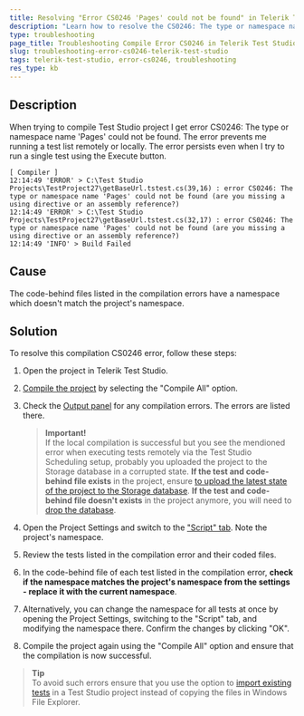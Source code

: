 ```yaml
---
title: Resolving "Error CS0246 'Pages' could not be found" in Telerik Test Studio
description: "Learn how to resolve the CS0246: The type or namespace name 'Pages' could not be found compialtion error in Telerik Test Studio when running a batch remotely or locally. "
type: troubleshooting
page_title: Troubleshooting Compile Error CS0246 in Telerik Test Studio
slug: troubleshooting-error-cs0246-telerik-test-studio
tags: telerik-test-studio, error-cs0246, troubleshooting
res_type: kb
---
```

## Description
When trying to compile Test Studio project I get error CS0246: The type or namespace name 'Pages' could not be found. The error prevents me running a test list remotely or locally. The error persists even when I try to run a single test using the Execute button.

```
[ Compiler ]
12:14:49 'ERROR' > C:\Test Studio Projects\TestProject27\getBaseUrl.tstest.cs(39,16) : error CS0246: The type or namespace name 'Pages' could not be found (are you missing a using directive or an assembly reference?)
12:14:49 'ERROR' > C:\Test Studio Projects\TestProject27\getBaseUrl.tstest.cs(32,17) : error CS0246: The type or namespace name 'Pages' could not be found (are you missing a using directive or an assembly reference?)
12:14:49 'INFO' > Build Failed

```

## Cause 

The code-behind files listed in the compilation errors have a namespace which doesn't match the project's namespace. 

## Solution

To resolve this compilation CS0246 error, follow these steps:

1. Open the project in Telerik Test Studio.
2. <a href="/automated-tests/coded-tests/compile-project" target="_blank">Compile the project</a> by selecting the "Compile All" option. 
3. Check the <a href="/automated-tests/coded-tests/output-panel" target="_blank">Output panel</a> for any compilation errors. The errors are listed there.
    
    > __Important!__
    ><br>
    > If the local compilation is successful but you see the mendioned error when executing tests remotely via the Test Studio Scheduling setup, probably you uploaded the project to the Storage database in a corrupted state. 
    > __If the test and code-behind file exists__ in the project, ensure <a href="/automated-tests/scheduling/upload-latest-files" target="_blank">to upload the latest state of the project to the Storage database</a>. 
    > __If the test and code-behind file doesn't exists__ in the project anymore, you will need to <a href="/knowledge-base/scheduling-kb/drop-storage-database" target="_blank">drop the database</a>.  

4. Open the Project Settings and switch to the <a href="/features/project-settings/script-options" target="_blank">"Script" tab</a>. Note the project's namespace.
5. Review the tests listed in the compilation error and their coded files.
6. In the code-behind file of each test listed in the compilation error, __check if the namespace matches the project's namespace from the settings - replace it with the current namespace__.
7. Alternatively, you can change the namespace for all tests at once by opening the Project Settings, switching to the "Script" tab, and modifying the namespace there. Confirm the changes by clicking "OK".
8. Compile the project again using the "Compile All" option and ensure that the compilation is now successful.

> __Tip__
> <br> 
> To avoid such errors ensure that you use the option to <a href="/knowledge-base/best-practices-kb/add-existing-test" target="_blank">import existing tests</a> in a Test Studio project instead of copying the files in  Windows File Explorer.
